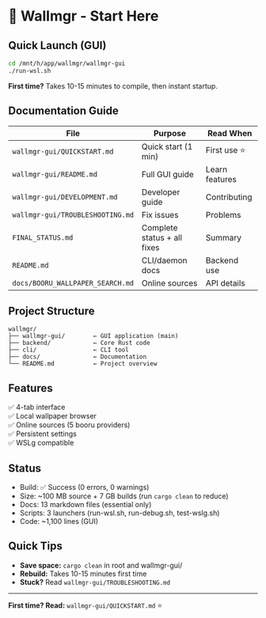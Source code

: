 # 🚀 Wallmgr - Start Here

## Quick Launch (GUI)

```bash
cd /mnt/h/app/wallmgr/wallmgr-gui
./run-wsl.sh
```

**First time?** Takes 10-15 minutes to compile, then instant startup.

## Documentation Guide

| File | Purpose | Read When |
|------|---------|-----------|
| `wallmgr-gui/QUICKSTART.md` | Quick start (1 min) | First use ⭐ |
| `wallmgr-gui/README.md` | Full GUI guide | Learn features |
| `wallmgr-gui/DEVELOPMENT.md` | Developer guide | Contributing |
| `wallmgr-gui/TROUBLESHOOTING.md` | Fix issues | Problems |
| `FINAL_STATUS.md` | Complete status + all fixes | Summary |
| `README.md` | CLI/daemon docs | Backend use |
| `docs/BOORU_WALLPAPER_SEARCH.md` | Online sources | API details |

## Project Structure

```
wallmgr/
├── wallmgr-gui/        ← GUI application (main)
├── backend/            ← Core Rust code
├── cli/                ← CLI tool
├── docs/               ← Documentation
└── README.md           ← Project overview
```

## Features

✅ 4-tab interface  
✅ Local wallpaper browser  
✅ Online sources (5 booru providers)  
✅ Persistent settings  
✅ WSLg compatible  

## Status

- Build: ✅ Success (0 errors, 0 warnings)
- Size: ~100 MB source + 7 GB builds (run `cargo clean` to reduce)
- Docs: 13 markdown files (essential only)
- Scripts: 3 launchers (run-wsl.sh, run-debug.sh, test-wslg.sh)
- Code: ~1,100 lines (GUI)

## Quick Tips

- **Save space:** `cargo clean` in root and wallmgr-gui/
- **Rebuild:** Takes 10-15 minutes first time
- **Stuck?** Read `wallmgr-gui/TROUBLESHOOTING.md`

---

**First time? Read:** `wallmgr-gui/QUICKSTART.md` ⭐

